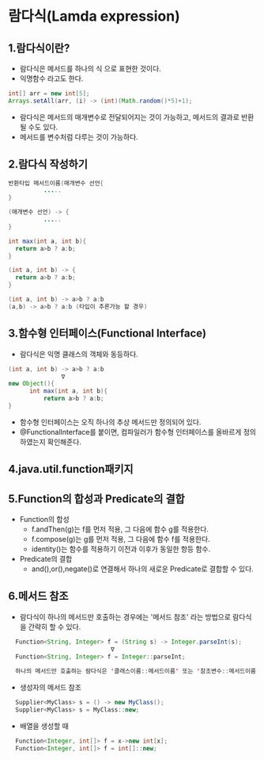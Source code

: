 # 람다식(Lamda expression)
## 1.람다식이란?
  - 람다식은 메서드를 하나의 식 으로 표현한 것이다.
  - 익명함수 라고도 한다.
  ```java
  int[] arr = new int[5];
  Arrays.setAll(arr, (i) -> (int)(Math.random()*5)+1);
  ```
  - 람다식은 메서드의 매개변수로 전달되어지는 것이 가능하고, 메서드의 결과로 반환될 수도 있다.
  - 메서드를 변수처럼 다루는 것이 가능하다.

## 2.람다식 작성하기
  ```java
  반환타입 메서드이름(매개변수 선언{
            .....
  }
  
  (매개변수 선언) -> {
            .....
  }
  ```
  
  ```java
  int max(int a, int b){
    return a>b ? a:b;
  }
  
  (int a, int b) -> {
    return a>b ? a:b;
  }
  
  (int a, int b) -> a>b ? a:b
  (a,b) -> a>b ? a:b (타입이 추론가능 할 경우)
  ```

## 3.함수형 인터페이스(Functional Interface)
  - 람다식은 익명 클래스의 객체와 동등하다.
  ```java
  (int a, int b) -> a>b ? a:b
                 ∇
  new Object(){
        int max(int a, int b){
            return a>b ? a:b;
  }
  ```
  - 함수형 인터페이스는 오직 하나의 추상 메서드만 정의되어 있다.
  - @FunctionalInterface를 붙이면, 컴파일러가 함수형 인터페이스를 올바르게 정의하였는지 확인해준다.
  
## 4.java.util.function패키지


## 5.Function의 합성과 Predicate의 결합
  - Function의 합성
    - f.andThen(g)는 f를 먼저 적용, 그 다음에 함수 g를 적용한다.
    - f.compose(g)는 g를 먼저 적용, 그 다음에 함수 f를 적용한다.
    - identity()는 함수를 적용하기 이전과 이후가 동일한 항등 함수.
  - Predicate의 결합
    - and(),or(),negate()로 연결해서 하나의 새로운 Predicate로 결합할 수 있다.
       
## 6.메서드 참조
  - 람다식이 하나의 메서드만 호출하는 경우에는 '메서드 참조' 라는 방법으로 람다식을 간략히 할 수 있다.
  ```java
    Function<String, Integer> f = (String s) -> Integer.parseInt(s);
                               ∇
    Function<String, Integer> f = Integer::parseInt;
    
    하나의 메서드만 호출하는 람다식은 '클래스이름::메서드이름' 또는 '참조변수::메서드이름'으로 바꿀 수 있다.
  ```
  
  - 생성자의 메서드 참조
  ```java
    Supplier<MyClass> s = () -> new MyClass();
    Supplier<MyClass> s = MyClass::new;
  ```
  - 배열을 생성할 때
  ```java
    Function<Integer, int[]> f = x->new int[x];
    Function<Integer, int[]> f = int[]::new;
  ```
  
